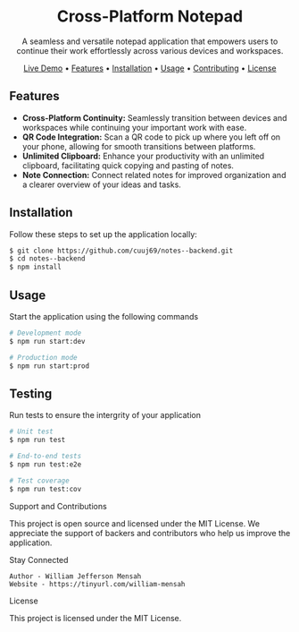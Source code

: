 
<h1 align="center">Cross-Platform Notepad</h1>

<p align="center">
  A seamless and versatile notepad application that empowers users to continue their work effortlessly across various devices and workspaces.
</p>

<p align="center">
  <a href="https://your.app.demo.link">Live Demo</a> •
  <a href="#features">Features</a> •
  <a href="#installation">Installation</a> •
  <a href="#usage">Usage</a> •
  <a href="#contributing">Contributing</a> •
  <a href="#license">License</a>
</p>

## Features

- **Cross-Platform Continuity:** Seamlessly transition between devices and workspaces while continuing your important work with ease.
- **QR Code Integration:** Scan a QR code to pick up where you left off on your phone, allowing for smooth transitions between platforms.
- **Unlimited Clipboard:** Enhance your productivity with an unlimited clipboard, facilitating quick copying and pasting of notes.
- **Note Connection:** Connect related notes for improved organization and a clearer overview of your ideas and tasks.

## Installation

Follow these steps to set up the application locally:

```bash
$ git clone https://github.com/cuuj69/notes--backend.git
$ cd notes--backend
$ npm install
```

## Usage

Start the application using the following commands

```bash
# Development mode
$ npm run start:dev

# Production mode
$ npm run start:prod
```

## Testing

Run tests to ensure the intergrity of your application
```bash
# Unit test
$ npm run test

# End-to-end tests
$ npm run test:e2e

# Test coverage
$ npm run test:cov
```

Support and Contributions

This project is open source and licensed under the MIT License. We appreciate the support of backers and contributors who help us improve the application.

Stay Connected

    Author - William Jefferson Mensah
    Website - https://tinyurl.com/william-mensah

License

This project is licensed under the MIT License.